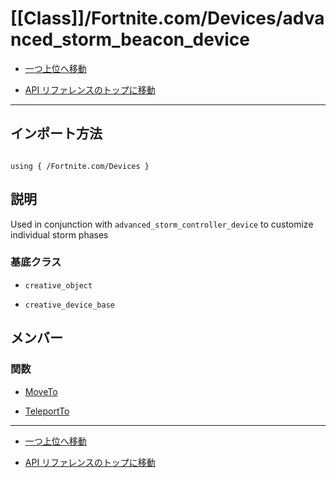 # [[Class]]/Fortnite.com/Devices/advanced_storm_beacon_device

- [一つ上位へ移動](../main.md)

- [API リファレンスのトップに移動](/main.md)

---

## インポート方法

```verse

using { /Fortnite.com/Devices }

```

## 説明

 Used in conjunction with `advanced_storm_controller_device` to customize individual storm phases

### 基底クラス

- `creative_object`

- `creative_device_base`

## メンバー

### 関数

- [MoveTo](./F_MoveTo/main.md)

- [TeleportTo](./F_TeleportTo/main.md)

---

- [一つ上位へ移動](../main.md)

- [API リファレンスのトップに移動](/main.md)
